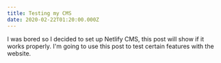 ```yaml
---
title: Testing my CMS
date: 2020-02-22T01:20:00.000Z
---
```

I was bored so I decided to set up Netlify CMS, this post will show if it works properly. I'm going to use this post to test certain features with the website.
